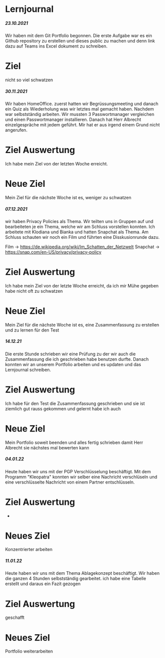 # Lernjournal
##### 23.10.2021
Wir haben mit dem Git Portfolio begonnen. Die erste Aufgabe war es ein Github repository zu erstellen und dieses public zu machen und denn link dazu auf Teams ins Excel dokument zu schreiben.
# Ziel
nicht so viel schwatzen
##### 30.11.2021
Wir haben HomeOffice. zuerst hatten wir Begrüssungsmeeting und danach ein Quiz als Wiederholung was wir letztes mal gemacht haben. Nachdem war selbstständig arbeiten. Wir mussten 3 Passwortmanager vergleichen und einen Passwortmanager installieren. Danach hat Herr Albrecht einzelgespräche mit jedem geführt. Mir hat er aus irgend einem Grund nicht angerufen.
# Ziel Auswertung

Ich habe mein Ziel von der letzten Woche erreicht.
# Neue Ziel

Mein Ziel für die nächste Woche ist es, weniger zu schwatzen
##### 07.12.2021
wir haben Privacy Policies als Thema. Wir teilten uns in Gruppen auf und bearbeiteten je ein Thema, welche wir am Schluss vorstellen konnten. Ich arbeitete mit Klodiana und Bianka und hatten Snapchat als Thema. Am Schluss schauten wir noch ein Film und führten eine Disskusionrunde dazu.

Film -> https://de.wikipedia.org/wiki/Im_Schatten_der_Netzwelt Snapchat -> https://snap.com/en-US/privacy/privacy-policy
# Ziel Auswertung

Ich habe mein Ziel von der letzte Woche erreicht, da ich mir Mühe gegeben habe nicht oft zu schwatzen
# Neue Ziel

Mein Ziel für die nächste Woche ist es, eine Zusammenfassung zu erstellen und zu lernen für den Test
##### 14.12.21
Die erste Stunde schrieben wir eine Prüfung zu der wir auch die Zusammenfassung die ich geschrieben habe benutzen durfte. Danach konnten wir an unserem Portfolio arbeiten und es updaten und das Lernjournal schreiben.
# Ziel Auswertung

Ich habe für den Test die Zusammenfassung geschrieben und sie ist ziemlich gut rauss gekommen und gelernt habe ich auch
# Neue Ziel

Mein Portfolio soweit beenden und alles fertig schrieben damit Herr Albrecht sie nächstes mal bewerten kann
##### 04.01.22
Heute haben wir uns mit der PGP Verschlüsselung beschäftigt. Mit dem Programm "Kleopatra" konnten wir selber eine Nachricht verschlüseln und eine verschlüsselte Nachricht von einem Partner entschlüsseln.
# Ziel Auswertung
-
# Neues Ziel
Konzentrierter arbeiten
##### 11.01.22
Heute haben wir uns mit dem Thema Ablagekonzept beschäftigt. Wir haben die ganzen 4 Stunden selbstständig gearbeitet. ich habe eine Tabelle erstellt und daraus ein Fazit gezogen
# Ziel Auswertung
geschafft
# Neues Ziel
Portfolio weiterarbeiten
